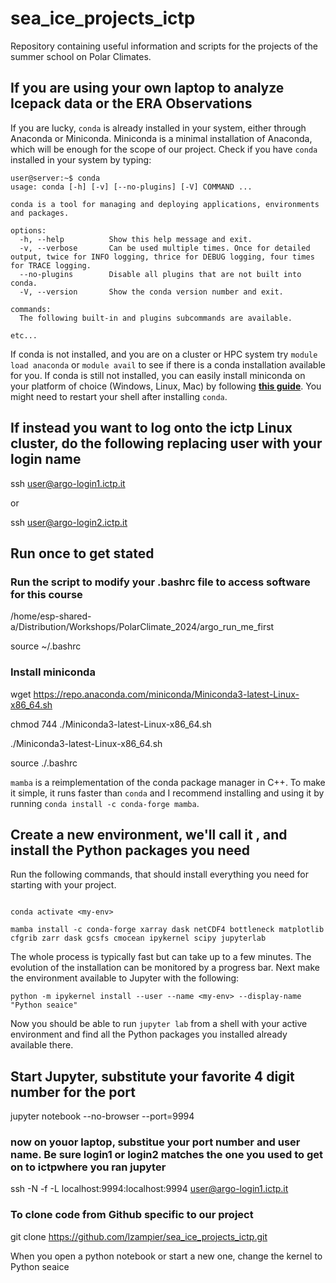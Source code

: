 # sea_ice_projects_ictp

Repository containing useful information and scripts for the projects of the summer school on Polar Climates.

## If you are using your own laptop to analyze Icepack data or the ERA Observations

If you are lucky, `conda` is already installed in your system, either through Anaconda or Miniconda. Miniconda is a minimal installation of Anaconda, which will be enough for the scope of our project. Check if you have `conda` installed in your system by typing:

```
user@server:~$ conda
usage: conda [-h] [-v] [--no-plugins] [-V] COMMAND ...

conda is a tool for managing and deploying applications, environments and packages.

options:
  -h, --help          Show this help message and exit.
  -v, --verbose       Can be used multiple times. Once for detailed output, twice for INFO logging, thrice for DEBUG logging, four times for TRACE logging.
  --no-plugins        Disable all plugins that are not built into conda.
  -V, --version       Show the conda version number and exit.

commands:
  The following built-in and plugins subcommands are available.

etc...
```
If conda is not installed, and you are on a cluster or HPC system try `module load anaconda` or `module avail` to see if there is a conda installation available for you. If conda is still not installed, you can easily install miniconda on your platform of choice (Windows, Linux, Mac) by following [**this guide**](https://docs.anaconda.com/miniconda/). You might need to restart your shell after installing `conda`. 


## If instead you want to log onto the ictp Linux cluster, do the following replacing user with your login name

ssh user@argo-login1.ictp.it

or 

ssh user@argo-login2.ictp.it

## Run once to get stated

### Run the script to modify your .bashrc file to access software for this course

/home/esp-shared-a/Distribution/Workshops/PolarClimate_2024/argo_run_me_first

source ~/.bashrc

### Install miniconda

wget https://repo.anaconda.com/miniconda/Miniconda3-latest-Linux-x86_64.sh

chmod 744 ./Miniconda3-latest-Linux-x86_64.sh

./Miniconda3-latest-Linux-x86_64.sh

source ./.bashrc


`mamba` is a reimplementation of the conda package manager in C++. To make it simple, it runs faster than `conda` and I recommend installing and using it by running `conda install -c conda-forge mamba`.

## Create a new environment, we'll call it <my-env>, and install the Python packages you need

Run the following commands, that should install everything you need for starting with your project.

```

conda activate <my-env>

mamba install -c conda-forge xarray dask netCDF4 bottleneck matplotlib cfgrib zarr dask gcsfs cmocean ipykernel scipy jupyterlab
```

The whole process is typically fast but can take up to a few minutes. The evolution of the installation can be monitored by a progress bar. Next make the environment available to Jupyter with the following:

```
python -m ipykernel install --user --name <my-env> --display-name "Python seaice"     
```


Now you should be able to run `jupyter lab` from a shell with your active environment and find all the Python packages you installed already available there.


## Start Jupyter, substitute your favorite 4 digit number for the port

jupyter notebook --no-browser --port=9994

### now on youor laptop, substitue your port number and user name. Be sure login1 or login2 matches the one you used to get on to  ictpwhere you ran jupyter

ssh -N -f -L localhost:9994:localhost:9994 user@argo-login1.ictp.it
 


### To clone code from Github specific to our project

git clone https://github.com/lzampier/sea_ice_projects_ictp.git

When you open a python notebook or start a new one, change the kernel to Python seaice
